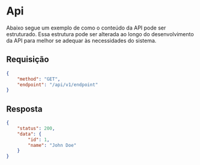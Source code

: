 # Api


Abaixo segue um exemplo de como o conteúdo da API pode ser
estruturado. Essa estrutura pode ser alterada ao longo do
desenvolvimento da API para melhor se adequar às necessidades
do sistema.

## Requisição

```json
{
    "method": "GET",
    "endpoint": "/api/v1/endpoint"
}
```

## Resposta

```json
{
    "status": 200,
    "data": {
        "id": 1,
        "name": "John Doe"
    }   
}
```
